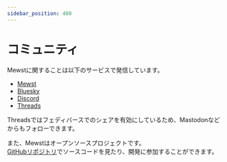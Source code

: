```yaml
---
sidebar_position: 400
---
```


# コミュニティ

Mewstに関することは以下のサービスで発信しています。

- [Mewst](https://mewst.com/@mewst)
- [Bluesky](https://bsky.app/profile/mewst.com)
- [Discord](https://discord.gg/tNwVpJ4Jfk)
- [Threads](https://www.threads.net/@mewstcom)

Threadsではフェディバースでのシェアを有効にしているため、Mastodonなどからもフォローできます。

また、Mewstはオープンソースプロジェクトです。<br />
[GitHubリポジトリ](https://github.com/mewstcom/mewst)でソースコードを見たり、開発に参加することができます。
